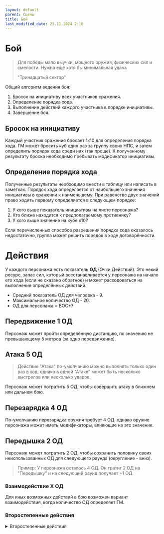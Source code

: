 ```yaml
---
layout: default
parent: Сцены
title: Бой
last_modified_date: 23.11.2024 2:16
---
```


# Бой

> Для победы мало выучки, мощного оружия, физических сил и смелости. Нужна ещё хотя бы минимальная удача 
> 
> "Тринадцатый сектор"

Общий алгоритм ведения боя:
1. Бросок на инициативу всех участников сражения.
2. Определение порядка хода.
3. Выполнение действий каждого участника в порядке инициативы.
4. Завершение боя.

## Бросок на инициативу

Каждый участник сражения бросает 1к10 для определения порядка хода. ГМ может бросить куб один раз за группу своих НПС, и затем определить порядок хода среди них (так проще). К полученному результату броска необходимо пребывать модификатор инициативы.

## Определение порядка хода

Полученные результаты необходимо внести в таблицу или написать в заметках. Порядок хода определяется от наибольшего значения инициативы в сражении к наименьшему. При равенстве двух значений право ходить первому определяется в следующем порядке:
1. У кого выше показатель инициативы на листе персонажа?
2. Кто ближе находится к предполагаемому противнику?
3. У кого выше значение на кубе к10? 

Если перечисленных способов разрешения порядка хода оказалось недостаточно, группа может решить порядок в ходе договорённости.

# Действия

У каждого персонажа есть показатель **ОД** (Очки Действий). Это некий ресурс, запас сил, который восстанавливается у персонажа на начало его хода (если не сказано обратное) и может расходоваться на выполнение определённых действий.
* Средний показатель ОД для человека - 9. 
* Максимальное количество ОД - 20.
* ОД для персонажа = ВОС+7

## Передвижение **1 ОД**
Персонаж может пройти определённую дистанцию, по значению не превышающему 5 метров (за одно передвижение).

## Атака **5 ОД**
> Действие "Атака" по-умолчанию можно выполнять только один раз в ход, однако в одной "Атаке" может быть несколько выстрелов или несколько ударов.

Персонаж может потратить 5 ОД, чтобы совершить атаку в ближнем или дальнем бою.

## Перезарядка **4 ОД**

По-умолчанию перезарядка оружия требует 4 ОД, однако оружие персонажа может иметь модификаторы, влияющие на это значение.

## Передышка **2 ОД**

Персонаж может потратить 2 ОД, чтобы сохранить половину своих неиспользованных ОД для следующего раунда (округление - вниз).
> Пример: У персонажа осталось 4 ОД. Он тратит 2 ОД на "Передышку" и на следующий раунд получает +1 ОД.

### Взаимодействие **X ОД**

Для иных возможных действий в бою возможен вариант взаимодействия, когда количество ОД определяет ГМ.

### Второстепенные действия
<details markdown="block">
<summary>Второстепенные действия</summary>
- Использование укрытия 3 ОД.
- Реплика 1 ОД.
- Заглянуть в ПДА 1 ОД.

## Реакции
В течение своего хода персонаж может потратить X ОД, чтобы подготовить реакцию на определённый триггер или событие. Если в какой-либо момент становится ясно, что триггер не осуществим или не произойдёт, то персонаж может сразу, в этот же момент потратить половину от Х заготовленных ОД (округляя вверх), чтобы совершить простое действие взамен изначальной реакции. Альтернативно, он может совершить это действие прямо перед своим ходом.

</details>
